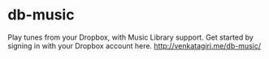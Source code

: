 # db-music

Play tunes from your Dropbox, with Music Library support.
Get started by signing in with your Dropbox account here. http://venkatagiri.me/db-music/
